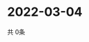 # 2022-03-04
  共 0条

  <!-- BEGIN -->
  <!-- 最后更新时间Fri Mar 04 2022 10:05:12 GMT+0000 (Coordinated Universal Time) -->
  
  <!-- END -->
  
  